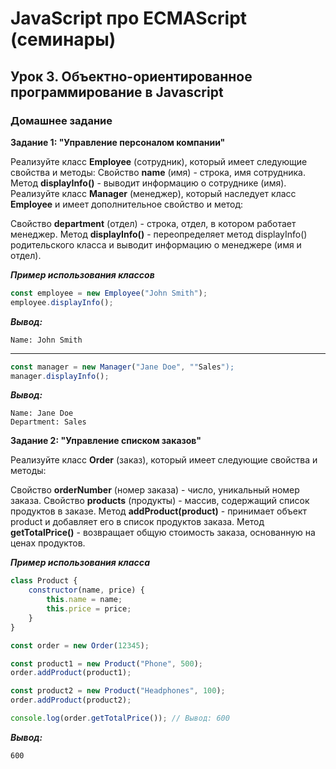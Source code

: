 # JavaScript про ECMAScript (семинары)

## Урок 3. Объектно-ориентированное программирование в Javascript

### Домашнее задание

**Задание 1: "Управление персоналом компании"**

Реализуйте класс **Employee** (сотрудник), который имеет следующие свойства и методы:
Свойство **name** (имя) - строка, имя сотрудника.
Метод **displayInfo()** - выводит информацию о сотруднике (имя).
Реализуйте класс **Manager** (менеджер), который наследует класс **Employee** и имеет дополнительное свойство и метод:

Свойство **department** (отдел) - строка, отдел, в котором работает менеджер.
Метод **displayInfo()** - переопределяет метод displayInfo() родительского класса и выводит информацию о менеджере (имя и отдел).

**_Пример использования классов_**

```js
const employee = new Employee("John Smith");
employee.displayInfo();
```

**_Вывод:_**

```
Name: John Smith
```

---

```js
const manager = new Manager("Jane Doe", ""Sales");
manager.displayInfo();
```

**_Вывод:_**

```
Name: Jane Doe
Department: Sales
```

**Задание 2: "Управление списком заказов"**

Реализуйте класс **Order** (заказ), который имеет следующие свойства и методы:

Свойство **orderNumber** (номер заказа) - число, уникальный номер заказа.
Свойство **products** (продукты) - массив, содержащий список продуктов в заказе.
Метод **addProduct(product)** - принимает объект product и добавляет его в список продуктов заказа.
Метод **getTotalPrice()** - возвращает общую стоимость заказа, основанную на ценах продуктов.

**_Пример использования класса_**

```js
class Product {
    constructor(name, price) {
        this.name = name;
        this.price = price;
    }
}

const order = new Order(12345);

const product1 = new Product("Phone", 500);
order.addProduct(product1);

const product2 = new Product("Headphones", 100);
order.addProduct(product2);

console.log(order.getTotalPrice()); // Вывод: 600
```

**_Вывод:_**

```
600
```
